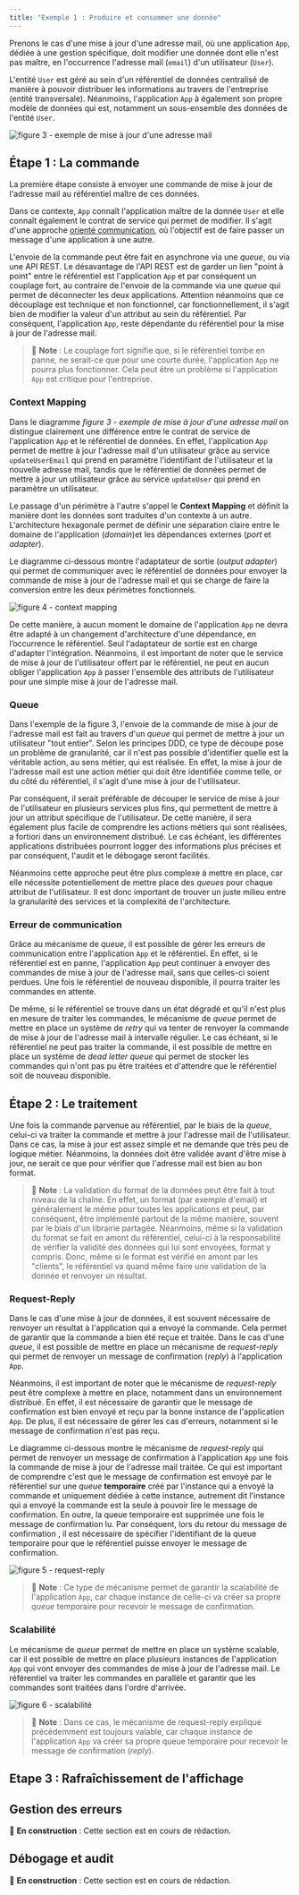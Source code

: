 ```yaml
---
title: "Exemple 1 : Produire et consommer une donnée"
---
```


Prenons le cas d'une mise à jour d'une adresse mail, où une application `App`, dédiée à une gestion spécifique, doit modifier une donnée dont elle n'est pas maître, en l'occurrence l'adresse mail (`email`) d'un utilisateur (`User`).

L'entité `User` est géré au sein d'un référentiel de données centralisé de manière à pouvoir distribuer les informations au travers de l'entreprise (entité transversale). Néanmoins, l'application `App` à également son propre modèle de données qui est, notamment un sous-ensemble des données de l'entité `User`.

![figure 3 - exemple de mise à jour d'une adresse mail](../../../static/img/produce-and-consume-data.png)

## Étape 1 : La commande

La première étape consiste à envoyer une commande de mise à jour de l'adresse mail au référentiel maître de ces données.

Dans ce contexte, `App` connaît l'application maître de la donnée `User` et elle connaît également le contrat de service qui permet de modifier. Il s'agit d'une approche [orienté communication](../1-definition-des-concepts.md#implémentation-orientée-communication-communication-driven), où l'objectif est de faire passer un message d'une application à une autre.

L'envoie de la commande peut être fait en asynchrone via une _queue_, ou via une API REST. Le désavantage de l'API REST est de garder un lien "point à point" entre le référentiel est l'application `App` et par conséquent un couplage fort, au contraire de l'envoie de la commande via une _queue_ qui permet de déconnecter les deux applications. Attention néanmoins que ce découplage est technique et non fonctionnel, car fonctionnellement, il s'agit bien de modifier la valeur d'un attribut au sein du référentiel. Par conséquent, l'application `App`, reste dépendante du référentiel pour la mise à jour de l'adresse mail.

> :pencil: **Note** : Le couplage fort signifie que, si le référentiel tombe en panne, ne serait-ce que pour une courte durée, l'application `App` ne pourra plus fonctionner. Cela peut être un problème si l'application `App` est critique pour l'entreprise.

### Context Mapping

Dans le diagramme _figure 3 - exemple de mise à jour d'une adresse mail_ on distingue clairement une différence entre le contrat de service de l'application `App` et le référentiel de données. En effet, l'application `App` permet de mettre à jour l'adresse mail d'un utilisateur grâce au service `updateUserEmail` qui prend en paramètre l'identifiant de l'utilisateur et la nouvelle adresse mail, tandis que le référentiel de données permet de mettre à jour un utilisateur grâce au service `updateUser` qui prend en paramètre un utilisateur.

Le passage d'un périmètre à l'autre s'appel le **Context Mapping** et définit la manière dont les données sont traduites d'un contexte à un autre. L'architecture hexagonale permet de définir une séparation claire entre le domaine de l'application (_domain_)et les dépendances externes (_port_ et _adapter_).

Le diagramme ci-dessous montre l'adaptateur de sortie (_output adapter_) qui permet de communiquer avec le référentiel de données pour envoyer la commande de mise à jour de l'adresse mail et qui se charge de faire la conversion entre les deux périmètres fonctionnels.

![figure 4 - context mapping](../../../static/img/context-mapping.png)

De cette manière, à aucun moment le domaine de l'application `App` ne devra être adapté à un changement d'architecture d'une dépendance, en l’occurrence le référentiel. Seul l'adaptateur de sortie est en charge d'adapter l'intégration. Néanmoins, il est important de noter que le service de mise à jour de l'utilisateur offert par le référentiel, ne peut en aucun obliger l'application `App` à passer l'ensemble des attributs de l'utilisateur pour une simple mise à jour de l'adresse mail.

### Queue

Dans l'exemple de la figure 3, l'envoie de la commande de mise à jour de l'adresse mail est fait au travers d'un _queue_ qui permet de mettre à jour un utilisateur "tout entier". Selon les principes DDD, ce type de découpe pose un problème de granularité, car il n'est pas possible d'identifier quelle est la véritable action, au sens métier, qui est réalisée. En effet, la mise à jour de l'adresse mail est une action métier qui doit être identifiée comme telle, or du côté du référentiel, il s'agit d'une mise à jour de l'utilisateur.

Par conséquent, il serait préférable de découper le service de mise à jour de l'utilisateur en plusieurs services plus fins, qui permettent de mettre à jour un attribut spécifique de l'utilisateur. De cette manière, il sera également plus facile de comprendre les actions métiers qui sont réalisées, a fortiori dans un environnement distribué. Le cas échéant, les différentes applications distribuées pourront logger des informations plus précises et par conséquent, l'audit et le débogage seront facilités.

Néanmoins cette approche peut être plus complexe à mettre en place, car elle nécessite potentiellement de mettre place des _queues_ pour chaque attribut de l'utilisateur. Il est donc important de trouver un juste milieu entre la granularité des services et la complexité de l'architecture.

### Erreur de communication

Grâce au mécanisme de _queue_, il est possible de gérer les erreurs de communication entre l'application `App` et le référentiel. En effet, si le référentiel est en panne, l'application `App` peut continuer à envoyer des commandes de mise à jour de l'adresse mail, sans que celles-ci soient perdues. Une fois le référentiel de nouveau disponible, il pourra traiter les commandes en attente.

De même, si le référentiel se trouve dans un état dégradé et qu'il n'est plus en mesure de traiter les commandes, le mécanisme de _queue_ permet de mettre en place un système de _retry_ qui va tenter de renvoyer la commande de mise à jour de l'adresse mail à intervalle régulier. Le cas échéant, si le référentiel ne peut pas traiter la commande, il est possible de mettre en place un système de _dead letter queue_ qui permet de stocker les commandes qui n'ont pas pu être traitées et d'attendre que le référentiel soit de nouveau disponible.

## Étape 2 : Le traitement

Une fois la commande parvenue au référentiel, par le biais de la _queue_, celui-ci va traiter la commande et mettre à jour l'adresse mail de l'utilisateur. Dans ce cas, la mise à jour est assez simple et ne demande que très peu de logique métier. Néanmoins, la données doit être validée avant d'être mise à jour, ne serait ce que pour vérifier que l'adresse mail est bien au bon format.

> :pencil: **Note** : La validation du format de la données peut être fait à tout niveau de la chaîne. En effet, un format (par exemple d'email) et généralement le même pour toutes les applications et peut, par conséquent, être implémenté partout de la même manière, souvent par le biais d'un librairie partagée. Néanmoins, même si la validation du format se fait en amont du référentiel, celui-ci à la responsabilité de vérifier la validité des données qui lui sont envoyées, format y compris. Donc, même si le format est vérifié en amont par les "clients", le référentiel va quand même faire une validation de la donnée et renvoyer un résultat.

### Request-Reply

Dans le cas d'une mise à jour de données, il est souvent nécessaire de renvoyer un résultat à l'application qui a envoyé la commande. Cela permet de garantir que la commande a bien été reçue et traitée. Dans le cas d'une _queue_, il est possible de mettre en place un mécanisme de _request-reply_ qui permet de renvoyer un message de confirmation (_reply_) à l'application `App`.

Néanmoins, il est important de noter que le mécanisme de _request-reply_ peut être complexe à mettre en place, notamment dans un environnement distribué. En effet, il est nécessaire de garantir que le message de confirmation est bien envoyé et reçu par la bonne instance de l'application `App`. De plus, il est nécessaire de gérer les cas d'erreurs, notamment si le message de confirmation n'est pas reçu.

Le diagramme ci-dessous montre le mécanisme de _request-reply_ qui permet de renvoyer un message de confirmation à l'application `App` une fois la commande de mise à jour de l'adresse mail traitée. Ce qui est important de comprendre c'est que le message de confirmation est envoyé par le référentiel sur une _queue_ **temporaire** créé par l'instance qui a envoyé la commande et uniquement dédiée à cette instance, autrement dit l'instance qui a envoyé la commande est la seule à pouvoir lire le message de confirmation. En outre, la queue temporaire est supprimée une fois le message de confirmation lu. Par conséquent, lors du retour du message de confirmation , il est nécessaire de spécifier l'identifiant de la queue temporaire pour que le référentiel puisse envoyer le message de confirmation.

![figure 5 - request-reply](../../../static/img/request-reply.png)

> :pencil: **Note** : Ce type de mécanisme permet de garantir la scalabilité de l'application `App`, car chaque instance de celle-ci va créer sa propre _queue_ temporaire pour recevoir le message de confirmation.

### Scalabilité

Le mécanisme de _queue_ permet de mettre en place un système scalable, car il est possible de mettre en place plusieurs instances de l'application `App` qui vont envoyer des commandes de mise à jour de l'adresse mail. Le référentiel va traiter les commandes en parallèle et garantir que les commandes sont traitées dans l'ordre d'arrivée.

![figure 6 - scalabilité](../../../static/img/scalabilit%C3%A9.png)

> :pencil: **Note** : Dans ce cas, le mécanisme de request-reply expliqué précédemment est toujours valable, car chaque instance de l'application `App` va créer sa propre queue temporaire pour recevoir le message de confirmation (_reply_).

## Etape 3 : Rafraîchissement de l'affichage



## Gestion des erreurs

:construction: **En construction** : Cette section est en cours de rédaction.

## Débogage et audit

:construction: **En construction** : Cette section est en cours de rédaction.